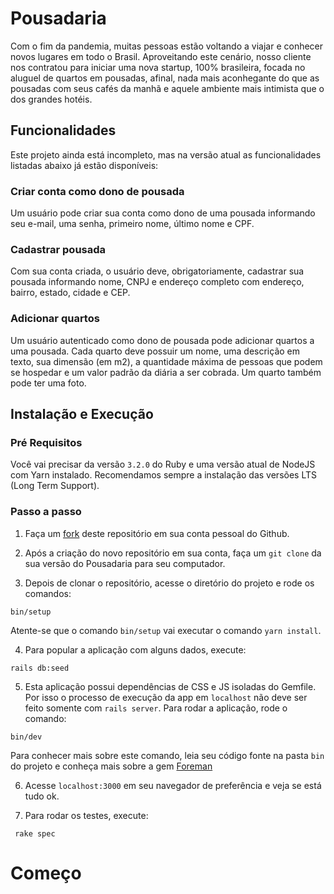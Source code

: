# Pousadaria

Com o fim da pandemia, muitas pessoas estão voltando a viajar e conhecer novos lugares em todo o Brasil. Aproveitando este cenário, nosso cliente nos contratou para iniciar uma nova startup, 100% brasileira, focada no aluguel de quartos em pousadas, afinal, nada mais aconhegante do que as pousadas com seus cafés da manhã e aquele ambiente mais intimista que o dos grandes hotéis.

## Funcionalidades

Este projeto ainda está incompleto, mas na versão atual as funcionalidades listadas abaixo já estão disponíveis:

### Criar conta como dono de pousada

Um usuário pode criar sua conta como dono de uma pousada informando seu e-mail, uma senha, primeiro nome, último nome e CPF.

### Cadastrar pousada

Com sua conta criada, o usuário deve, obrigatoriamente, cadastrar sua pousada informando nome, CNPJ e endereço completo com endereço, bairro, estado, cidade e CEP. 

### Adicionar quartos

Um usuário autenticado como dono de pousada pode adicionar quartos a uma pousada. Cada quarto deve possuir um nome, uma descrição em texto, sua dimensão (em m2), a quantidade máxima de pessoas que podem se hospedar e um valor padrão da diária a ser cobrada. Um quarto também pode ter uma foto.

## Instalação e Execução

### Pré Requisitos

Você vai precisar da versão `3.2.0` do Ruby e uma versão atual de NodeJS com Yarn instalado. Recomendamos sempre a instalação das versões LTS (Long Term Support).

### Passo a passo

1. Faça um [fork](https://docs.github.com/pt/get-started/quickstart/fork-a-repo#forking-a-repository) deste repositório em sua conta pessoal do Github.

2. Após a criação do novo repositório em sua conta, faça um  `git clone` da sua versão do Pousadaria para seu computador. 

3. Depois de clonar o repositório, acesse o diretório do projeto e rode os comandos:

```shell
bin/setup
```

Atente-se que o comando `bin/setup` vai executar o comando `yarn install`. 


4. Para popular a aplicação com alguns dados, execute:

```shell
rails db:seed
```


5. Esta aplicação possui dependências de CSS e JS isoladas do Gemfile. Por isso o processo de execução da app em `localhost` não deve ser feito somente com `rails server`. Para rodar a aplicação, rode o comando:

```shell
bin/dev
```

Para conhecer mais sobre este comando, leia seu código fonte na pasta `bin` do projeto e conheça mais sobre a gem [Foreman](https://github.com/ddollar/foreman)

6. Acesse `localhost:3000` em seu navegador de preferência e veja se está tudo ok.

7. Para rodar os testes, execute:

```shell
 rake spec
```

# Começo

